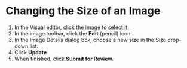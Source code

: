 # Changing the Size of an Image

1. In the Visual editor, click the image to select it.
2. In the image toolbar, click the **Edit** \(pencil\) icon. 
3. In the Image Details dialog box, choose a new size in the Size drop-down list.
4. Click **Update**.
5. When finished, click **Submit for Review.**


